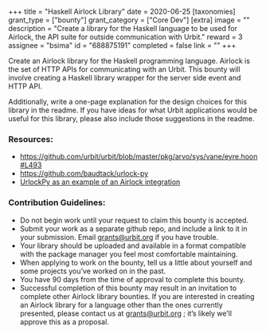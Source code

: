 +++
title = "Haskell Airlock Library"
date = 2020-06-25
[taxonomies]
grant_type = ["bounty"]
grant_category = ["Core Dev"]
[extra]
image = ""
description = "Create a library for the Haskell language to be used for Airlock, the API suite for outside communication with Urbit."
reward = 3
assignee = "bsima"
id = "688875191"
completed = false
link = ""
+++

Create an Airlock library for the Haskell programming language. Airlock is the set of HTTP APIs for communicating with an Urbit. This bounty will involve creating a Haskell library wrapper for the server side event and HTTP API. 

Additionally, write a one-page explanation for the design choices for this library in the readme. If you have ideas for what Urbit applications would be useful for this library, please also include those suggestions in the readme.

### Resources:

- https://github.com/urbit/urbit/blob/master/pkg/arvo/sys/vane/eyre.hoon#L493
- https://github.com/baudtack/urlock-py
- [UrlockPy as an example of an Airlock integration](https://github.com/urbit/docs/pull/892)


### Contribution Guidelines:

- Do not begin work until your request to claim this bounty is accepted.
- Submit your work as a separate github repo, and include a link to it in your submission. Email grants@urbit.org if you have trouble.
- Your library should be uploaded and available in a format compatible with the package manager you feel most comfortable maintaining.
- When applying to work on the bounty, tell us a little about yourself and some projects you’ve worked on in the past.
- You have 90 days from the time of approval to complete this bounty.
- Successful completion of this bounty may result in an invitation to complete other Airlock library bounties. If you are interested in creating an Airlock library for a language other than the ones currently presented, please contact us at grants@urbit.org ; it’s likely we’ll approve this as a proposal.

    